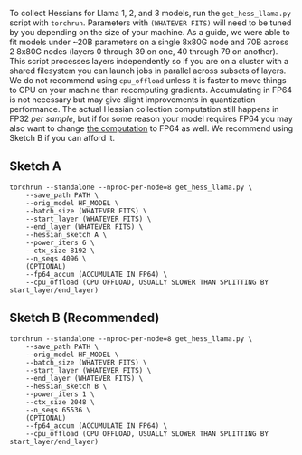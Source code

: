 To collect Hessians for Llama 1, 2, and 3 models, run the `get_hess_llama.py` script with `torchrun`. 
Parameters with `(WHATEVER FITS)` will need to be tuned by you depending on the size of your machine. 
As a guide, we were able to fit models under ~20B parameters on a single 8x80G node and 70B across 2 8x80G nodes (layers 0 through 39 on one, 40 through 79 on another).
This script processes layers independently so if you are on a cluster with a shared filesystem you can launch jobs in parallel across subsets of layers.
We do not recommend using `cpu_offload` unless it is faster to move things to CPU on your machine than recomputing gradients.
Accumulating in FP64 is not necessary but may give slight improvements in quantization performance. 
The actual Hessian collection computation still happens in FP32 *per sample*, but if for some reason your model requires FP64 you may also want to change [the computation](https://github.com/Cornell-RelaxML/yaqa/blob/01763b16556031981b0d73ce2b802b56bfa1efea/hessian_llama/custom_linear_B.py#L61) to FP64 as well.
We recommend using Sketch B if you can afford it.

## Sketch A
```
torchrun --standalone --nproc-per-node=8 get_hess_llama.py \
    --save_path PATH \
    --orig_model HF_MODEL \
    --batch_size (WHATEVER FITS) \
    --start_layer (WHATEVER FITS) \
    --end_layer (WHATEVER FITS) \
    --hessian_sketch A \
    --power_iters 6 \
    --ctx_size 8192 \
    --n_seqs 4096 \
    (OPTIONAL)
    --fp64_accum (ACCUMULATE IN FP64) \
    --cpu_offload (CPU OFFLOAD, USUALLY SLOWER THAN SPLITTING BY start_layer/end_layer)
```

## Sketch B (Recommended)

```
torchrun --standalone --nproc-per-node=8 get_hess_llama.py \
    --save_path PATH \
    --orig_model HF_MODEL \
    --batch_size (WHATEVER FITS) \
    --start_layer (WHATEVER FITS) \
    --end_layer (WHATEVER FITS) \
    --hessian_sketch B \
    --power_iters 1 \
    --ctx_size 2048 \
    --n_seqs 65536 \
    (OPTIONAL)
    --fp64_accum (ACCUMULATE IN FP64) \
    --cpu_offload (CPU OFFLOAD, USUALLY SLOWER THAN SPLITTING BY start_layer/end_layer)
```
